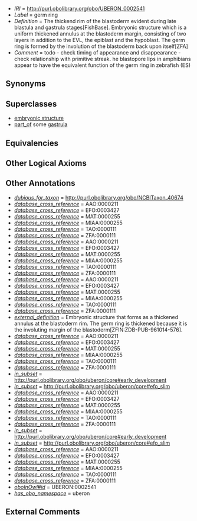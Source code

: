  * *IRI* = http://purl.obolibrary.org/obo/UBERON_0002541
 * *Label* = germ ring
 * *Definition* = The thickend rim of the blastoderm evident during late blastula and gastrula stages[FishBase]. Embryonic structure which is a uniform thickened annulus at the blastoderm margin, consisting  of two layers in addition to the EVL, the epiblast and the hypoblast.  The germ ring is formed by the involution of the blastoderm back upon itself[ZFA]
 * *Comment* = todo - check timing of appearance and disappearance - check relationship with primitive streak. he blastopore lips in amphibians appear to have the equivalent function of the germ ring in zebrafish (ES)

## Synonyms


## Superclasses

 * [embryonic structure](../../UBERON/50/UBERON_0002050.md)
 * [part_of](../../BFO/50/BFO_0000050.md) some [gastrula](../../UBERON/34/UBERON_0004734.md)

## Equivalencies


## Other Logical Axioms


## Other Annotations

 * *[dubious_for_taxon](../../core#dubious/on/core#dubious_for_taxon.md)* = http://purl.obolibrary.org/obo/NCBITaxon_40674
 * *[database_cross_reference](../../ef/oboInOwl#hasDbXref.md)* = AAO:0000211
 * *[database_cross_reference](../../ef/oboInOwl#hasDbXref.md)* = EFO:0003427
 * *[database_cross_reference](../../ef/oboInOwl#hasDbXref.md)* = MAT:0000255
 * *[database_cross_reference](../../ef/oboInOwl#hasDbXref.md)* = MIAA:0000255
 * *[database_cross_reference](../../ef/oboInOwl#hasDbXref.md)* = TAO:0000111
 * *[database_cross_reference](../../ef/oboInOwl#hasDbXref.md)* = ZFA:0000111
 * *[database_cross_reference](../../ef/oboInOwl#hasDbXref.md)* = AAO:0000211
 * *[database_cross_reference](../../ef/oboInOwl#hasDbXref.md)* = EFO:0003427
 * *[database_cross_reference](../../ef/oboInOwl#hasDbXref.md)* = MAT:0000255
 * *[database_cross_reference](../../ef/oboInOwl#hasDbXref.md)* = MIAA:0000255
 * *[database_cross_reference](../../ef/oboInOwl#hasDbXref.md)* = TAO:0000111
 * *[database_cross_reference](../../ef/oboInOwl#hasDbXref.md)* = ZFA:0000111
 * *[database_cross_reference](../../ef/oboInOwl#hasDbXref.md)* = AAO:0000211
 * *[database_cross_reference](../../ef/oboInOwl#hasDbXref.md)* = EFO:0003427
 * *[database_cross_reference](../../ef/oboInOwl#hasDbXref.md)* = MAT:0000255
 * *[database_cross_reference](../../ef/oboInOwl#hasDbXref.md)* = MIAA:0000255
 * *[database_cross_reference](../../ef/oboInOwl#hasDbXref.md)* = TAO:0000111
 * *[database_cross_reference](../../ef/oboInOwl#hasDbXref.md)* = ZFA:0000111
 * *[external_definition](../../UBPROP/01/UBPROP_0000001.md)* = Embryonic structure that forms as a thickened annulus at the blastoderm rim.  The germ ring is thickened because it  is the involuting margin of the blastoderm[ZFIN:ZDB-PUB-961014-576].
 * *[database_cross_reference](../../ef/oboInOwl#hasDbXref.md)* = AAO:0000211
 * *[database_cross_reference](../../ef/oboInOwl#hasDbXref.md)* = EFO:0003427
 * *[database_cross_reference](../../ef/oboInOwl#hasDbXref.md)* = MAT:0000255
 * *[database_cross_reference](../../ef/oboInOwl#hasDbXref.md)* = MIAA:0000255
 * *[database_cross_reference](../../ef/oboInOwl#hasDbXref.md)* = TAO:0000111
 * *[database_cross_reference](../../ef/oboInOwl#hasDbXref.md)* = ZFA:0000111
 * *[in_subset](../../et/oboInOwl#inSubset.md)* = http://purl.obolibrary.org/obo/uberon/core#early_development
 * *[in_subset](../../et/oboInOwl#inSubset.md)* = http://purl.obolibrary.org/obo/uberon/core#efo_slim
 * *[database_cross_reference](../../ef/oboInOwl#hasDbXref.md)* = AAO:0000211
 * *[database_cross_reference](../../ef/oboInOwl#hasDbXref.md)* = EFO:0003427
 * *[database_cross_reference](../../ef/oboInOwl#hasDbXref.md)* = MAT:0000255
 * *[database_cross_reference](../../ef/oboInOwl#hasDbXref.md)* = MIAA:0000255
 * *[database_cross_reference](../../ef/oboInOwl#hasDbXref.md)* = TAO:0000111
 * *[database_cross_reference](../../ef/oboInOwl#hasDbXref.md)* = ZFA:0000111
 * *[in_subset](../../et/oboInOwl#inSubset.md)* = http://purl.obolibrary.org/obo/uberon/core#early_development
 * *[in_subset](../../et/oboInOwl#inSubset.md)* = http://purl.obolibrary.org/obo/uberon/core#efo_slim
 * *[database_cross_reference](../../ef/oboInOwl#hasDbXref.md)* = AAO:0000211
 * *[database_cross_reference](../../ef/oboInOwl#hasDbXref.md)* = EFO:0003427
 * *[database_cross_reference](../../ef/oboInOwl#hasDbXref.md)* = MAT:0000255
 * *[database_cross_reference](../../ef/oboInOwl#hasDbXref.md)* = MIAA:0000255
 * *[database_cross_reference](../../ef/oboInOwl#hasDbXref.md)* = TAO:0000111
 * *[database_cross_reference](../../ef/oboInOwl#hasDbXref.md)* = ZFA:0000111
 * *[oboInOwl#id](../../id/oboInOwl#id.md)* = UBERON:0002541
 * *[has_obo_namespace](../../ce/oboInOwl#hasOBONamespace.md)* = uberon

## External Comments

